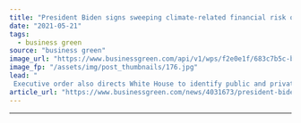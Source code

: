 ```yaml
---
title: "President Biden signs sweeping climate-related financial risk order"
date: "2021-05-21"
tags: 
  - business green
source: "business green"
image_url: "https://www.businessgreen.com/api/v1/wps/f2e0e1f/683c7b5c-b8e0-4e42-9591-4c21c5790419/2/iStock-1282388588-185x114.jpg"
image_fp: "/assets/img/post_thumbnails/176.jpg"
lead: "
 Executive order also directs White House to identify public and private financing needed to reach net zero in the US by 2050 ..."
article_url: "https://www.businessgreen.com/news/4031673/president-biden-signs-sweeping-climate-related-financial-risk-order"
---
```


---
